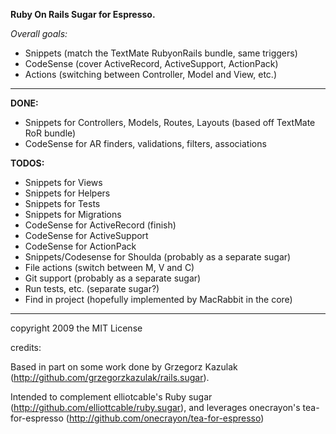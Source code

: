**Ruby On Rails Sugar for Espresso.**

_Overall goals:_ 

* Snippets (match the TextMate RubyonRails bundle, same triggers)
* CodeSense (cover ActiveRecord, ActiveSupport, ActionPack)
* Actions (switching between Controller, Model and View, etc.)


------------------


**DONE:**

* Snippets for Controllers, Models, Routes, Layouts (based off TextMate RoR bundle)
* CodeSense for AR finders, validations, filters, associations


**TODOS:**

* Snippets for Views
* Snippets for Helpers
* Snippets for Tests
* Snippets for Migrations
* CodeSense for ActiveRecord (finish)
* CodeSense for ActiveSupport
* CodeSense for ActionPack
* Snippets/Codesense for Shoulda (probably as a separate sugar)
* File actions (switch between M, V and C)
* Git support (probably as a separate sugar)
* Run tests, etc. (separate sugar?)
* Find in project (hopefully implemented by MacRabbit in the core)


--------------------
copyright 2009 the MIT License


credits:

Based in part on some work done by Grzegorz Kazulak (http://github.com/grzegorzkazulak/rails.sugar).

Intended to complement elliotcable's Ruby sugar (http://github.com/elliottcable/ruby.sugar), and leverages onecrayon's tea-for-espresso (http://github.com/onecrayon/tea-for-espresso)

